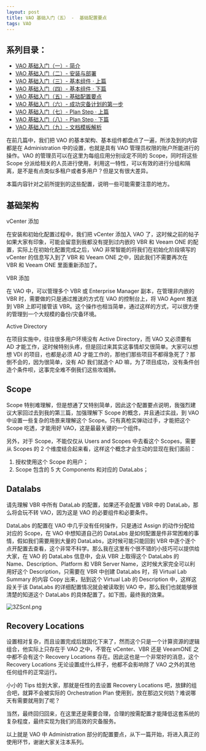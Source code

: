 ```yaml
---
layout: post
title: VAO 基础入门（五） -  基础配置要点
tags: VAO
---
```


## 系列目录：

- [VAO 基础入门（一）-  简介](https://blog.backupnext.cloud/_posts/2020-02-17-VAO-Guide-01/)
- [VAO 基础入门（二）-  安装与部署](https://blog.backupnext.cloud/_posts/2020-02-18-VAO-Guide-02/)
- [VAO 基础入门（三）-  基本组件 · 上篇](https://blog.backupnext.cloud/_posts/2020-02-19-VAO-Guide-03/)
- [VAO 基础入门（四）-  基本组件 · 下篇](https://blog.backupnext.cloud/_posts/2020-02-20-VAO-Guide-04/)
- [VAO 基础入门（五）-  基础配置要点](https://blog.backupnext.cloud/_posts/2020-02-21-VAO-Guide-05/)
- [VAO 基础入门（六）-  成功灾备计划的第一步](https://blog.backupnext.cloud/_posts/2020-02-25-VAO-Guide-06/)
- [VAO 基础入门（七）-  Plan Step  · 上篇](https://blog.backupnext.cloud/_posts/2020-02-27-VAO-Guide-07/)
- [VAO 基础入门（八）-  Plan Step  · 下篇](https://blog.backupnext.cloud/_posts/2020-02-28-VAO-Guide-08/)
- [VAO 基础入门（九）-  文档模板解析](https://blog.backupnext.cloud/_posts/2020-03-02-VAO-Guide-09/)

在前几篇中，我们把 VAO 的基本架构、基本组件都盘点了一遍，所涉及到的内容都是在 Administration 中的设置，也就是具有 VAO 管理员权限的账户所能进行的操作。VAO 的管理员可以在这里为每组应用分别设定不同的 Scope，同时将这些 Scope 分派给相关的人员进行使用，利用这一特性，可以有效的进行分组和隔离，是不是有点类似多租户或者多用户？但是又有很大差异。

本篇内容针对之前所提到的这些配置，说明一些可能需要注意的地方。

## 基础架构

vCenter 添加

在安装和初始化配置过程中，我们把 vCenter 添加入 VAO 了，这时候之前的帖子如果大家有印象，可能会留意到我都没有提到过内嵌的 VBR 和 Veeam ONE 的配置，实际上在初始化配置完成之后，VAO 非常智能的将我们在初始化阶段填写的 vCenter 的信息写入到了 VBR 和 Veeam ONE 之中，因此我们不需要再次在 VBR 和 Veeam ONE 里面重新添加了。

VBR 添加

在 VAO 中，可以管理多个 VBR 或 Enterprise Manager 副本，在管理非内嵌的 VBR 时，需要做的只是通过推送的方式在 VAO 的控制台上，将 VAO Agent 推送到 VBR 上即可接管该 VBR。这个操作也相当简单，通过这样的方式，可以很方便的管理到一个大规模的备份/灾备环境。

Active Directory

在项目实施中，往往很多用户环境没有 Active Directory，而 VAO 又必须要有 AD 才能工作，这时候特别头疼，但是回过来其实这事情却又很简单。大家可以想想 VDI 的项目，也都是必须 AD 才能工作的，那他们那些项目不都得急死了？那倒不会的，因为很简单，没有 AD 我们就造个 AD 嘛，为了项目成功，没有条件创造个条件呗，这事完全难不倒我们这些攻城狮。

## Scope

Scope 特别难理解，但是想通了又特别简单，因此这个配置要点说明，我强烈建议大家回过去到我的第三篇，加强理解下 Scope 的概念，并且通过实战，到 VAO 中设置一些复杂的场景来理解这个 Scope。只有真枪实弹动过手，才能把这个 Scope 吃透，才能用好 VAO，这是最最关键的一个组件。

另外，对于 Scope，不能仅仅从 Users and Scopes 中去看这个 Scopes，需要从 Scopes 的 2 个维度结合起来看，这样这个概念才会生动的显现在我们面前：

1. 授权使用这个 Scope 的用户；
2. Scope 包含的 5 大 Components 和对应的 DataLabs；

## Datalabs

请先理解 VBR 中所有 DataLab 的配置，如果还不会配置 VBR 中的 DataLab，那么将会玩不转 VAO，因为这是 VAO 的必要组件和必要条件。

DataLabs 的配置在 VAO 中几乎没有任何操作，只是通过 Assign 的动作分配给对应的 Scope，在 VAO 中想知道自己的 DataLabs 是如何配置是件非常困难的事情，假如我们需要用到大量的 DataLabs，这时候可能只能回到 VBR 中逐个逐个点开配置去查看，这个非常不科学。那么我在这里有个很不错的小技巧可以提供给大家，在 VAO 的 DataLabs 信息中，会从 VBR 上取得这个 DataLabs 的 Name、Description、Platform 和 VBR Server Name，这时候大家完全可以利用好这个 Description，只需要在 VBR 中创建 DataLabs 时，将 Virtual Lab Summary 的内容 Copy 出来，贴到这个 Virtual Lab 的 Description 中，这样这段关于该 DataLabs 的详细配置情况就会被读取到 VAO 中，那么我们也就能够很清楚的知道这个 DataLabs 的具体配置了。如下图，最终我的效果。

![3ZScnI.png](https://s2.ax1x.com/2020/02/19/3ZScnI.png)

## Recovery Locations

设置相对复杂，而且设置完成后就固化下来了，然而这个只是一个计算资源的逻辑组合，他实际上只存在于 VAO 之中，不管在 vCenter、VBR 还是 VeeamONE 之中都不会有这个 Recovery Locations 存在。因此这也是一个非常好的消息，这个 Recovery Locations 无论设置成什么样子，他都不会影响除了 VAO 之外的其他任何组件的正常运行。

小小的 Tips 给到大家，那就是任性的去设置 Recovery Locations 吧，放肆的组合吧，就算不会被实际的 Orchestration Plan 使用到，放在那边又何妨？难说哪天有需要就用到了呢？

当然，最终回归回来，在这里还是需要合理，合理的按需配置才能降低这套系统的复杂程度，最终实现为我们的高效的灾备服务。

以上就是 VAO 中 Administration 部分的配置要点，从下一篇开始，将进入真正的使用环节，谢谢大家关注本系列。
